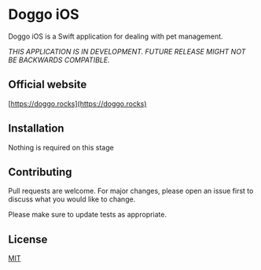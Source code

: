 # Doggo iOS

Doggo iOS is a Swift application for dealing with pet management.

_THIS APPLICATION IS IN DEVELOPMENT. FUTURE RELEASE MIGHT NOT BE BACKWARDS COMPATIBLE._

## Official website
[https://doggo.rocks](https://doggo.rocks)

## Installation

Nothing is required on this stage

## Contributing
Pull requests are welcome. For major changes, please open an issue first to discuss what you would like to change.

Please make sure to update tests as appropriate.

## License
[MIT](https://choosealicense.com/licenses/mit/)
